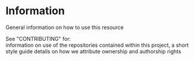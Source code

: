 # Information
General information on how to use this resource

See "CONTRIBUTING" for:  
information on use of the repositories contained within this project, 
a short style guide
details on how we attribute ownership and authorship rights


